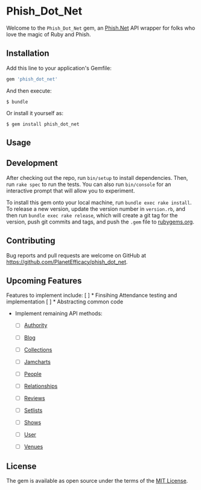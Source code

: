 # Phish_Dot_Net

Welcome to the `Phish_Dot_Net` gem, an [Phish.Net](https://phishnet.api-docs.io/v3/the-phish-net-api/welcome) API wrapper for folks who love the magic of Ruby and Phish.

## Installation

Add this line to your application's Gemfile:

```ruby
gem 'phish_dot_net'
```

And then execute:

    $ bundle

Or install it yourself as:

    $ gem install phish_dot_net

## Usage



## Development

After checking out the repo, run `bin/setup` to install dependencies. Then, run `rake spec` to run the tests. You can also run `bin/console` for an interactive prompt that will allow you to experiment.

To install this gem onto your local machine, run `bundle exec rake install`. To release a new version, update the version number in `version.rb`, and then run `bundle exec rake release`, which will create a git tag for the version, push git commits and tags, and push the `.gem` file to [rubygems.org](https://rubygems.org).

## Contributing

Bug reports and pull requests are welcome on GitHub at https://github.com/PlanetEfficacy/phish_dot_net.

## Upcoming Features
Features to implement include:
[ ] * Finsihing Attendance testing and implementation
[ ] * Abstracting common code
- Implement remaining API methods:
  * [ ] [Authority](https://phishnet.api-docs.io/v3/authority/authority-get)
  * [ ] [Blog](https://phishnet.api-docs.io/v3/blog/blog-get)
  * [ ] [Collections](https://phishnet.api-docs.io/v3/collections/collection-query)
  * [ ] [Jamcharts](https://phishnet.api-docs.io/v3/jamcharts/jamcharts-all)
  * [ ] [People](https://phishnet.api-docs.io/v3/people/people-get)
  * [ ] [Relationships](https://phishnet.api-docs.io/v3/relationships/get-friends-and-fans)
  * [ ] [Reviews](https://phishnet.api-docs.io/v3/reviews/get-a-review)
  * [ ] [Setlists](https://phishnet.api-docs.io/v3/setlists/get-the-most-recent-setlist)
  * [ ] [Shows](https://phishnet.api-docs.io/v3/shows/get-show-links)
  * [ ] [User](https://phishnet.api-docs.io/v3/user/get-user-details)
  * [ ] [Venues](https://phishnet.api-docs.io/v3/venues/get-all-venues)


## License

The gem is available as open source under the terms of the [MIT License](https://opensource.org/licenses/MIT).
